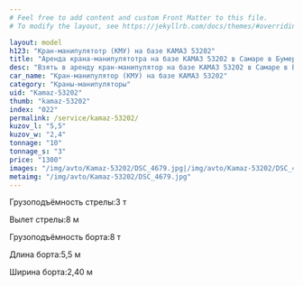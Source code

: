 ```yaml
---
# Feel free to add content and custom Front Matter to this file.
# To modify the layout, see https://jekyllrb.com/docs/themes/#overriding-theme-defaults

layout: model
h123: "Кран-манипулятотр (КМУ) на базе КАМАЗ 53202"
title: "Аренда крана-манипулятотра на базе КАМАЗ 53202 в Самаре в Бумеранг-АвтоТранс"
desc: "Взять в аренду кран-манипулятор на базе КАМАЗ 53202 в Самаре в Бумеранг-АвтоТранс"
car_name: "Кран-манипулятор (КМУ) на базе КАМАЗ 53202"
category: "Краны-манипуляторы"
uid: "Kamaz-53202"
thumb: "kamaz-53202"
index: "022"
permalink: /service/kamaz-53202/
kuzov_l: "5,5"
kuzov_w: "2,4"
tonnage: "10"
tonnage_s: "3"
price: "1300"
images: "/img/avto/Kamaz-53202/DSC_4679.jpg|/img/avto/Kamaz-53202/DSC_4699.jpg|/img/avto/Kamaz-53202/DSC_4709.jpg"
metaimg: "/img/avto/Kamaz-53202/DSC_4679.jpg"
---
```


<p><span>Грузоподъёмность стрелы:</span><span>3 т</span></p>

<p><span>Вылет стрелы:</span><span>8 м</span></p>

<p><span>Грузоподъёмность борта:</span><span>8 т</span></p>

<p><span>Длина борта:</span><span>5,5 м</span></p>

<p><span>Ширина борта:</span><span>2,40 м</span></p>
